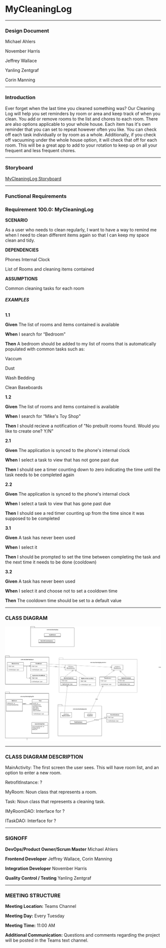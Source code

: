 # **MyCleaningLog**
______________________________

### **Design Document**

Michael Ahlers

November Harris

Jeffrey Wallace

Yanling Zentgraf

Corin Manning

______________________________

### **Introduction**

Ever forget when the last time you cleaned something was? Our Cleaning Log will help you set reminders by room or area and keep track of when you clean. You add or remove rooms to the list and chores to each room. There are also options applicable to your whole house. Each item has it's own reminder that you can set to repeat however often you like. You can check off each task individually or by room as a whole. Additionally, if you check off vacuuming under the whole house option, it will check that off for each room. This will be a great app to add to your rotation to keep up on all your frequent and less frequent chores.

______________________________
### **Storyboard**

[MyCleaningLog Storyboard](https://projects.invisionapp.com/prototype/ckyiy7qe9004yss01a4emsp35/play)

______________________________
### **Functional Requirements**

### **Requirement 100.0: MyCleaningLog**

**SCENARIO**

As a user who needs to clean regularly, I want to have a way to remind me when I need to clean different items again so that I can keep my space clean and tidy.

**DEPENDENCIES**

Phones Internal Clock

List of Rooms and cleaning items contained

**ASSUMPTIONS**

Common cleaning tasks for each room

###### **EXAMPLES**

**1.1**

**Given** The list of rooms and items contained is available

**When** I search for “Bedroom"

**Then** A bedroom should be added to my list of rooms that is automatically populated with common tasks such as:

Vaccum

Dust

Wash Bedding

Clean Baseboards

**1.2**

**Given** The list of rooms and items contained is available

**When** I search for “Mike's Toy Shop"

**Then** I should recieve a notification of "No prebuilt rooms found. Would you like to create one? Y/N"



**2.1**

**Given** The application is synced to the phone's internal clock

**When** I select a task to view that has not gone past due

**Then** I should see a timer counting down to zero indicating the time until the task needs to be completed again


**2.2**

**Given** The application is synced to the phone's internal clock

**When** I select a task to view that has gone past due

**Then** I should see a red timer counting up from the time since it was supposed to be completed



**3.1**

**Given** A task has never been used

**When** I select it

**Then** I should be prompted to set the time between completing the task and the next time it needs to be done (cooldown)


**3.2**

**Given** A task has never been used

**When** I select it and choose not to set a cooldown time

**Then** The cooldown time should be set to a default value

______________________________

### **CLASS DIAGRAM**

![diagram](/UML/CleanList.drawio.png)

______________________________

### **CLASS DIAGRAM DESCRIPTION**

MainActivity: The first screen the user sees. This will have room list, and an option to enter a new room.  

RetrofitInstance: ?  

MyRoom: Noun class that represents a room.  

Task: Noun class that represents a cleaning task.  

IMyRoomDAO: Interface for ?  

ITaskDAO: Interface for ?  

______________________________

### **SIGNOFF**



**DevOps/Product Owner/Scrum Master** Michael Ahlers

**Frontend Developer** Jeffrey Wallace, Corin Manning

**Integration Developer** November Harris

**Quality Control / Testing** Yanling Zentgraf
		
		

______________________________

### **MEETING STRUCTURE**

**Meeting Location:** Teams Channel

**Meeting Day:** Every Tuesday

**Meeting Time:** 11:00 AM

**Additional Communication:** Questions and comments regarding the project will be posted in the Teams text channel.
